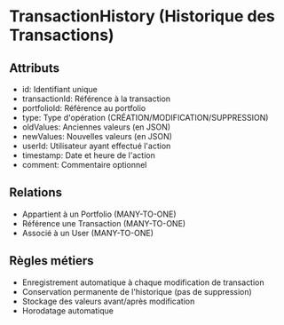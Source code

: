 # TransactionHistory (Historique des Transactions)

## Attributs
- id: Identifiant unique
- transactionId: Référence à la transaction
- portfolioId: Référence au portfolio
- type: Type d'opération (CRÉATION/MODIFICATION/SUPPRESSION)
- oldValues: Anciennes valeurs (en JSON)
- newValues: Nouvelles valeurs (en JSON)
- userId: Utilisateur ayant effectué l'action
- timestamp: Date et heure de l'action
- comment: Commentaire optionnel

## Relations
- Appartient à un Portfolio (MANY-TO-ONE)
- Référence une Transaction (MANY-TO-ONE)
- Associé à un User (MANY-TO-ONE)

## Règles métiers
- Enregistrement automatique à chaque modification de transaction
- Conservation permanente de l'historique (pas de suppression)
- Stockage des valeurs avant/après modification
- Horodatage automatique 